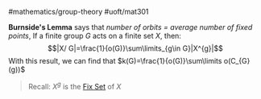 #mathematics/group-theory #uoft/mat301 

**Burnside's Lemma** says that *number of orbits = average number of fixed points*, 
If a finite group $G$ acts on a finite set $X$, then:
$$|X/ G|=\frac{1}{o(G)}\sum\limits_{g\in G}|X^{g}|$$
With this result, we can find that $k(G)=\frac{1}{o(G)}\sum\limits o(C_{G}(g))$

> Recall:
> 	$X^{g}$ is the [Fix Set](Fix%20Set.md) of $X$
